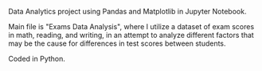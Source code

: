 Data Analytics project using Pandas and Matplotlib in Jupyter Notebook. 

Main file is "Exams Data Analysis", where I utilize a dataset of exam scores in math, reading, and writing, in an attempt to analyze different factors that may be the
cause for differences in test scores between students.

Coded in Python.
